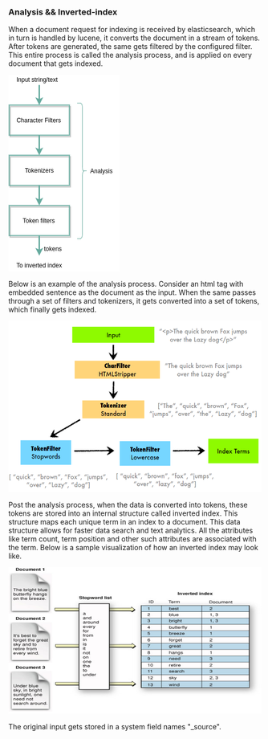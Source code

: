 ### Analysis && Inverted-index

When a document request for indexing is received by elasticsearch, which in turn is handled by lucene, it converts the document in a stream of tokens. After tokens are generated, the same gets filtered by the configured filter. This entire process is called the analysis process, and is applied on every document that gets indexed.

![Analysis overview](images/analysis/analysis_overview.png)

Below is an example of the analysis process. Consider an html tag with embedded sentence as the document as the input. When the same passes through a set of filters and tokenizers, it gets converted into a set of tokens, which finally gets indexed.

![Analysis](images/analysis/analyzer-flow-example-02.png)


Post the analysis process, when the data is converted into tokens, these tokens are stored into an internal structure called inverted index. This structure maps each unique term in an index to a document. This data structure allows for faster data search and text analytics. All the attributes like term count, term position and other such attributes are associated with the term. Below is a sample visualization of how an inverted index may look like.

![inverted-index-04](images/inverted-index/inverted-index-04.png)

The original input gets stored in a system field names "_source".
